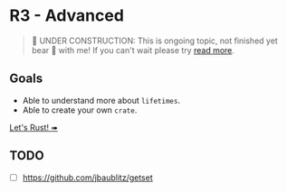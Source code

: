 # R3 - Advanced

> 🚧 UNDER CONSTRUCTION: This is ongoing topic, not finished yet bear 🧸 with me! If you can't wait please try [read more](../../bye.md).

## Goals

- Able to understand more about `lifetimes`.
- Able to create your own `crate`.

[Let's Rust! ➠](./lifetimes.md)

## TODO

- [ ] https://github.com/jbaublitz/getset
